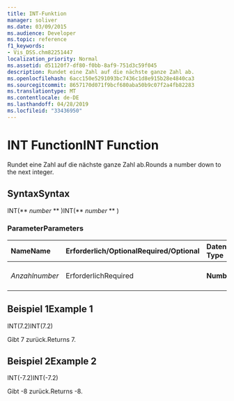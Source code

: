 ```yaml
---
title: INT-Funktion
manager: soliver
ms.date: 03/09/2015
ms.audience: Developer
ms.topic: reference
f1_keywords:
- Vis_DSS.chm82251447
localization_priority: Normal
ms.assetid: d51120f7-df80-f0bb-8af9-751d3c59f045
description: Rundet eine Zahl auf die nächste ganze Zahl ab.
ms.openlocfilehash: 6acc150e5291093bc7436c1d8e915b28e4840ca3
ms.sourcegitcommit: 8657170d071f9bcf680aba50b9c07f2a4fb82283
ms.translationtype: MT
ms.contentlocale: de-DE
ms.lasthandoff: 04/28/2019
ms.locfileid: "33436950"
---
```

# <a name="int-function"></a><span data-ttu-id="71135-103">INT Function</span><span class="sxs-lookup"><span data-stu-id="71135-103">INT Function</span></span>

<span data-ttu-id="71135-104">Rundet eine Zahl auf die nächste ganze Zahl ab.</span><span class="sxs-lookup"><span data-stu-id="71135-104">Rounds a number down to the next integer.</span></span>
  
## <a name="syntax"></a><span data-ttu-id="71135-105">Syntax</span><span class="sxs-lookup"><span data-stu-id="71135-105">Syntax</span></span>

<span data-ttu-id="71135-106">INT(\*\* *number* \*\* )</span><span class="sxs-lookup"><span data-stu-id="71135-106">INT(\*\* *number* \*\* )</span></span> 
  
### <a name="parameters"></a><span data-ttu-id="71135-107">Parameter</span><span class="sxs-lookup"><span data-stu-id="71135-107">Parameters</span></span>

|<span data-ttu-id="71135-108">**Name**</span><span class="sxs-lookup"><span data-stu-id="71135-108">**Name**</span></span>|<span data-ttu-id="71135-109">**Erforderlich/Optional**</span><span class="sxs-lookup"><span data-stu-id="71135-109">**Required/Optional**</span></span>|<span data-ttu-id="71135-110">**Datentyp**</span><span class="sxs-lookup"><span data-stu-id="71135-110">**Data Type**</span></span>|<span data-ttu-id="71135-111">**Beschreibung**</span><span class="sxs-lookup"><span data-stu-id="71135-111">**Description**</span></span>|
|:-----|:-----|:-----|:-----|
| <span data-ttu-id="71135-112">_Anzahl_</span><span class="sxs-lookup"><span data-stu-id="71135-112">_number_</span></span> <br/> |<span data-ttu-id="71135-113">Erforderlich</span><span class="sxs-lookup"><span data-stu-id="71135-113">Required</span></span>  <br/> |<span data-ttu-id="71135-114">**Number**</span><span class="sxs-lookup"><span data-stu-id="71135-114">**Number**</span></span> <br/> |<span data-ttu-id="71135-115">Die abzurundende Zahl.</span><span class="sxs-lookup"><span data-stu-id="71135-115">The number to round down.</span></span>  <br/> |
   
## <a name="example-1"></a><span data-ttu-id="71135-116">Beispiel 1</span><span class="sxs-lookup"><span data-stu-id="71135-116">Example 1</span></span>

<span data-ttu-id="71135-117">INT(7.2)</span><span class="sxs-lookup"><span data-stu-id="71135-117">INT(7.2)</span></span>
  
<span data-ttu-id="71135-118">Gibt 7 zurück.</span><span class="sxs-lookup"><span data-stu-id="71135-118">Returns 7.</span></span>
  
## <a name="example-2"></a><span data-ttu-id="71135-119">Beispiel 2</span><span class="sxs-lookup"><span data-stu-id="71135-119">Example 2</span></span>

<span data-ttu-id="71135-120">INT(-7.2)</span><span class="sxs-lookup"><span data-stu-id="71135-120">INT(-7.2)</span></span>
  
<span data-ttu-id="71135-121">Gibt -8 zurück.</span><span class="sxs-lookup"><span data-stu-id="71135-121">Returns -8.</span></span>
  

